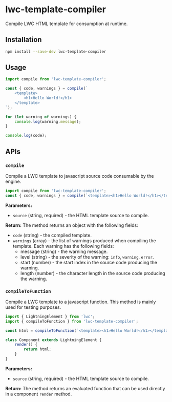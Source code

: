 # lwc-template-compiler

Compile LWC HTML template for consumption at runtime.

## Installation

```sh
npm install --save-dev lwc-template-compiler
```

## Usage

```js
import compile from 'lwc-template-compiler';

const { code, warnings } = compile(`
    <template>
        <h1>Hello World!</h1>
    </template>
`);

for (let warning of warnings) {
    console.log(warning.message);
}

console.log(code);
```

## APIs

### `compile`

Compile a LWC template to javascript source code consumable by the engine.

```js
import compile from 'lwc-template-compiler';
const { code, warnings } = compile(`<template><h1>Hello World!</h1></template>`);
```

**Parameters:**
* `source` (string, required) - the HTML template source to compile.

**Return:**
The method returns an object with the following fields:
* `code` (string) - the compiled template.
* `warnings` (array) - the list of warnings produced when compiling the template. Each warning has the following fields:
    * message (string) - the warning message.
    * level (string) - the severity of the warning: `info`, `warning`, `error`.
    * start (number) - the start index in the source code producing the warning.
    * length (number) - the character length in the source code producing the warning.

### `compileToFunction`

Compile a LWC template to a javascript function. This method is mainly used for testing purposes.

```js
import { LightningElement } from 'lwc';
import { compileToFunction } from 'lwc-template-compiler';

const html = compileToFunction(`<template><h1>Hello World!</h1></template>`);

class Component extends LightningElement {
    render() {
        return html;
    }
}
```

**Parameters:**
* `source` (string, required) - the HTML template source to compile.

**Return:**
The method returns an evaluated function that can be used directly in a component `render` method.
